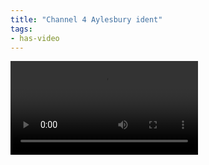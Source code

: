 ```yaml
---
title: "Channel 4 Aylesbury ident"
tags:
- has-video
---
```


<video autoplay="true" loop="true" src="https://elaraks.github.io/dampcapital/ident.mp4"/>
